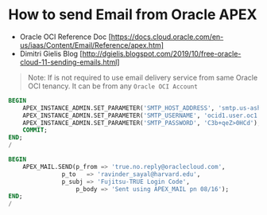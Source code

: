 # How to send Email from Oracle APEX 

* Oracle OCI Reference Doc [https://docs.cloud.oracle.com/en-us/iaas/Content/Email/Reference/apex.htm]
* Dimitri Gielis Blog [http://dgielis.blogspot.com/2019/10/free-oracle-cloud-11-sending-emails.html]

> Note: If is not required to use email delivery service from same Oracle OCI tenancy. It can be from any `Oracle OCI Account`

```SQL
BEGIN
	APEX_INSTANCE_ADMIN.SET_PARAMETER('SMTP_HOST_ADDRESS', 'smtp.us-ashburn-1.oraclecloud.com');
	APEX_INSTANCE_ADMIN.SET_PARAMETER('SMTP_USERNAME', 'ocid1.user.oc1..yy7qg22uxsxuz4tthie5mzecmngqhq.nb.com');
	APEX_INSTANCE_ADMIN.SET_PARAMETER('SMTP_PASSWORD', 'C3b+qeZ>0HCd');
	COMMIT;
END;
/

```
```SQL
BEGIN
	APEX_MAIL.SEND(p_from => 'true.no.reply@oraclecloud.com',
		       p_to   => 'ravinder_sayal@harvard.edu',
		       p_subj => 'Fujitsu-TRUE Login Code',
	               p_body => 'Sent using APEX_MAIL pn 08/16');
END;
/			
```
